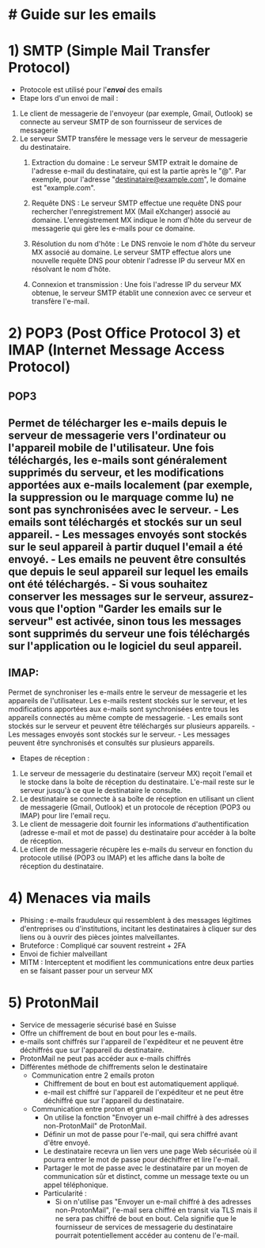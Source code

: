 # # Guide sur les emails

# 1) SMTP (Simple Mail Transfer Protocol)

- Protocole est utilisé pour l'_**envoi**_ des emails
- Etape lors d'un envoi de mail :

1. Le client de messagerie de l'envoyeur (par exemple, Gmail, Outlook) se connecte au serveur SMTP de son fournisseur de services de messagerie
2. Le serveur SMTP transfére le message vers le serveur de messagerie du destinataire.
	1. Extraction du domaine : Le serveur SMTP extrait le domaine de l'adresse e-mail du destinataire, qui est la partie après le "@". Par exemple, pour l'adresse "[destinataire@example.com](mailto:destinataire@example.com)", le domaine est "example.com".
	
	4. Requête DNS : Le serveur SMTP effectue une requête DNS pour rechercher l'enregistrement MX (Mail eXchanger) associé au domaine. L'enregistrement MX indique le nom d'hôte du serveur de messagerie qui gère les e-mails pour ce domaine.
	
	5. Résolution du nom d'hôte : Le DNS renvoie le nom d'hôte du serveur MX associé au domaine. Le serveur SMTP effectue alors une nouvelle requête DNS pour obtenir l'adresse IP du serveur MX en résolvant le nom d'hôte.
	
	6. Connexion et transmission : Une fois l'adresse IP du serveur MX obtenue, le serveur SMTP établit une connexion avec ce serveur et transfère l'e-mail.
        

# 2) POP3 (Post Office Protocol 3) et IMAP (Internet Message Access Protocol)

## **POP3**
Permet de télécharger les e-mails depuis le serveur de messagerie vers l'ordinateur ou l'appareil mobile de l'utilisateur. Une fois téléchargés, les e-mails sont généralement supprimés du serveur, et les modifications apportées aux e-mails localement (par exemple, la suppression ou le marquage comme lu) ne sont pas synchronisées avec le serveur.
	- Les emails sont téléchargés et stockés sur un seul appareil.
	- Les messages envoyés sont stockés sur le seul appareil à partir duquel l'email a été envoyé.
	- Les emails ne peuvent être consultés que depuis le seul appareil sur lequel les emails ont été téléchargés.
	- Si vous souhaitez conserver les messages sur le serveur, assurez-vous que l'option "Garder les emails sur le serveur" est activée, sinon tous les messages sont supprimés du serveur une fois téléchargés sur l'application ou le logiciel du seul appareil.
- 
## IMAP: 
Permet de synchroniser les e-mails entre le serveur de messagerie et les appareils de l'utilisateur. Les e-mails restent stockés sur le serveur, et les modifications apportées aux e-mails sont synchronisées entre tous les appareils connectés au même compte de messagerie.
	- Les emails sont stockés sur le serveur et peuvent être téléchargés sur plusieurs appareils.
	- Les messages envoyés sont stockés sur le serveur.
	- Les messages peuvent être synchronisés et consultés sur plusieurs appareils.

- Etapes de réception :
1. Le serveur de messagerie du destinataire (serveur MX) reçoit l'email et le stocke dans la boîte de réception du destinataire. L'e-mail reste sur le serveur jusqu'à ce que le destinataire le consulte.
2. Le destinataire se connecte à sa boîte de réception en utilisant un client de messagerie (Gmail, Outlook) et un protocole de réception (POP3 ou IMAP) pour lire l'email reçu.
3. Le client de messagerie doit fournir les informations d'authentification (adresse e-mail et mot de passe) du destinataire pour accéder à la boîte de réception.
4. Le client de messagerie récupère les e-mails du serveur en fonction du protocole utilisé (POP3 ou IMAP) et les affiche dans la boîte de réception du destinataire.

# 4) Menaces via mails

- Phising : e-mails frauduleux qui ressemblent à des messages légitimes d'entreprises ou d'institutions, incitant les destinataires à cliquer sur des liens ou à ouvrir des pièces jointes malveillantes.
- Bruteforce : Compliqué car souvent restreint + 2FA
- Envoi de fichier malveillant
- MITM : Interceptent et modifient les communications entre deux parties en se faisant passer pour un serveur MX

# 5) ProtonMail

- Service de messagerie sécurisé basé en Suisse
- Offre un chiffrement de bout en bout pour les e-mails.
- e-mails sont chiffrés sur l'appareil de l'expéditeur et ne peuvent être déchiffrés que sur l'appareil du destinataire.
- ProtonMail ne peut pas accéder aux e-mails chiffrés
- Différentes méthode de chiffrements selon le destinataire
	- Communication entre 2 emails proton
		- Chiffrement de bout en bout est automatiquement appliqué.
		- e-mail est chiffré sur l'appareil de l'expéditeur et ne peut être déchiffré que sur l'appareil du destinataire.
	- Communication entre proton et gmail
		- On utilise la fonction "Envoyer un e-mail chiffré à des adresses non-ProtonMail" de ProtonMail.
		- Définir un mot de passe pour l'e-mail, qui sera chiffré avant d'être envoyé.
		- Le destinataire recevra un lien vers une page Web sécurisée où il pourra entrer le mot de passe pour déchiffrer et lire l'e-mail.
		- Partager le mot de passe avec le destinataire par un moyen de communication sûr et distinct, comme un message texte ou un appel téléphonique.
		- Particularité :
			- Si on n'utilise pas "Envoyer un e-mail chiffré à des adresses non-ProtonMail", l'e-mail sera chiffré en transit via TLS mais il ne sera pas chiffré de bout en bout. Cela signifie que le fournisseur de services de messagerie du destinataire pourrait potentiellement accéder au contenu de l'e-mail.